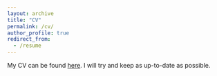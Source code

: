 ```yaml
---
layout: archive
title: "CV"
permalink: /cv/
author_profile: true
redirect_from:
  - /resume
---
```


My CV can be found [here](https://andreeaiana.github.io/files/240325_CV_AIANA.pdf). I will try and keep as up-to-date as possible.
